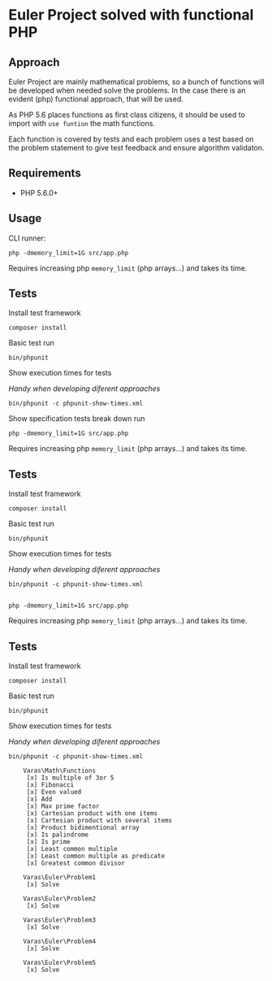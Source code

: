 # Euler Project solved with functional PHP

## Approach

Euler Project are mainly mathematical problems, so a bunch of functions will be developed
when needed solve the problems. In the case there is an evident (php) functional approach,
that will be used.

As PHP 5.6 places functions as first class citizens, it should be used to import
with `use funtion` the math functions.

Each function is covered by tests and each problem uses a test based on the problem
statement to give test feedback and ensure algorithm validaton.

## Requirements

- PHP 5.6.0+

## Usage

CLI runner:

    php -dmemory_limit=1G src/app.php

Requires increasing php `memory_limit` (php arrays...) and takes its time.

## Tests

Install test framework

    composer install

Basic test run

    bin/phpunit
Show execution times for tests

*Handy when developing diferent approaches*

    bin/phpunit -c phpunit-show-times.xml

Show specification tests break down run


    php -dmemory_limit=1G src/app.php

Requires increasing php `memory_limit` (php arrays...) and takes its time.

## Tests

Install test framework

    composer install

Basic test run

    bin/phpunit
Show execution times for tests

*Handy when developing diferent approaches*

    bin/phpunit -c phpunit-show-times.xml


    php -dmemory_limit=1G src/app.php

Requires increasing php `memory_limit` (php arrays...) and takes its time.

## Tests

Install test framework

    composer install

Basic test run

    bin/phpunit
Show execution times for tests

*Handy when developing diferent approaches*

    bin/phpunit -c phpunit-show-times.xml

        Varas\Math\Functions
         [x] Is multiple of 3or 5
         [x] Fibonacci
         [x] Even valued
         [x] Add
         [x] Max prime factor
         [x] Cartesian product with one items
         [x] Cartesian product with several items
         [x] Product bidimentional array
         [x] Is palindrome
         [x] Is prime
         [x] Least common multiple
         [x] Least common multiple as predicate
         [x] Greatest common divisor

        Varas\Euler\Problem1
         [x] Solve

        Varas\Euler\Problem2
         [x] Solve

        Varas\Euler\Problem3
         [x] Solve

        Varas\Euler\Problem4
         [x] Solve

        Varas\Euler\Problem5
         [x] Solve
